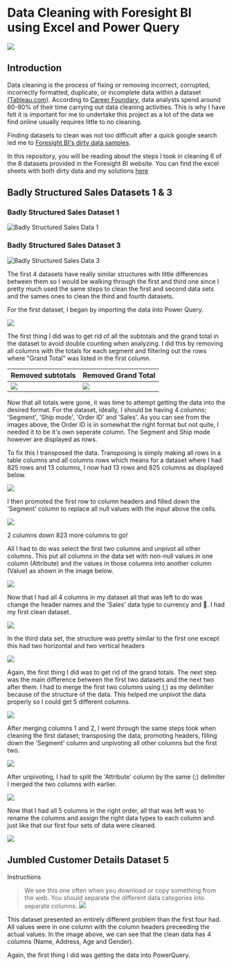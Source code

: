 # Data Cleaning with Foresight BI using Excel and Power Query
![](https://media.licdn.com/dms/image/C5612AQGk33-lWdPSeQ/article-cover_image-shrink_600_2000/0/1618566836381?e=2147483647&v=beta&t=th6TDZaabbk_wlW2lrl0ptqrQ80ABZQhMWf1oUQrxsQ)

## Introduction
Data cleaning is the process of fixing or removing incorrect, corrupted, incorrectly formatted, duplicate, or incomplete data within a dataset [(Tableau.com)](https://www.tableau.com/learn/articles/what-is-data-cleaning). According to [Career Foundary](https://careerfoundry.com/en/blog/data-analytics/what-is-data-cleaning/), data analysts spend around 60-80% of their time carrying out data cleaning activities. This is why I have felt it is important for me to undertake this project as a lot of the data we find online usually requires little to no cleaning.

Finding datasets to clean was not too difficult after a quick google search led me to [Foresight BI's dirty data samples](https://foresightbi.com.ng/microsoft-power-bi/dirty-data-samples-to-practice-on/#). 

In this repository, you will be reading about the steps I took in cleaning 6 of the 8 datasets provided in the Foresight BI website. You can find the excel sheets with both dirty data and my solutions [here](Cleaning_data_project.xlsx)

## Badly Structured Sales Datasets 1 & 3

### Badly Structured Sales Dataset 1

![Badly Structured Sales Data 1](https://foresightbi.com.ng/wp-content/uploads/2020/05/1.jpg)

### Badly Structured Sales Dataset 3

![Badly Structured Sales Data 3](https://foresightbi.com.ng/wp-content/uploads/2020/05/3.jpg)


The first 4 datasets have really similar structures with little differences between them so I would be walking through the first and third one since I pretty much used the same steps to clean the first and second data sets and the sames ones to clean the third and fourth datasets.

For the first dataset, I began by importing the data into Power Query.

![](d1_dirty_data.png)

The first thing I did was to get rid of all the subtotals and the grand total in the dataset to avoid double counting when analyzing. I did this by removing all columns with the totals for each segment and filtering out the rows where "Grand Total" was listed in the first column.

Removed subtotals | Removed Grand Total
------------------|--------------------
![](d1_remove_subtotals.png)|![](d1_remove_grandtotal.png)

Now that all totals were gone, it was time to attempt getting the data into the desired format. For the dataset, ideally, I should be having 4 columns; 'Segment', 'Ship mode', 'Order ID' and 'Sales'. As you can see from the images above, the Order ID is in somewhat the right format but not quite, I needed it to be it's own seperate column. The Segment and Ship mode however are displayed as rows.

To fix this I transposed the data. Transposing is simply making all rows in a table columns and all columns rows which means for a dataset where I had 825 rows and 13 columns, I now had 13 rows and 825 columns as displayed below.

![](d1_transpose.png)

I then promoted the first row to column headers and filled down the 'Segment' column to replace all null values with the input above the cells.

![](d1_filldown_after.png)

2 columns down 823 more columns to go!

All I had to do was select the first two columns and unpivot all other columns. This put all columns in the data set with non-null values in one column (Attribute) and the values in those columns into another column (Value) as shown in the image below.

![](d1_unpivot.png)

Now that I had all 4 columns in my dataset all that was left to do was change the header names and the 'Sales' data type to currency and 🎉. I had my first clean dataset.

![](d1_rename_and_type.png)

In the third data set, the structure was pretty similar to the first one except this had two horizontal and two vertical headers

![](d3_dirty_data.png)

Again, the first thing I did was to get rid of the grand totals. The next step was the main difference between the first two datasets and the next two after them. I had to merge the first two columns using (;) as my delimiter because of the structure of the data. This helped me unpivot the data properly so I could get 5 different columns.

![](d3_merged.png)

After merging columns 1 and 2, I went through the same steps took when cleaning the first dataset; transposing the data, promoting headers, filling down the 'Segment' column and unpivoting all other columns but the first two.

![](d3_unpivoted.png)

After unpivoting, I had to split the 'Attribute' column by the same (;) delimiter I merged the two columns with earlier.

![](d3_split.png)

Now that I had all 5 columns in the right order, all that was left was to rename the columns and assign the right data types to each column and just like that our first four sets of data were cleaned.

![](d3_cleaned.png)

## Jumbled Customer Details Dataset 5 

Instructions 
> We see this one often when you download or copy something from the web. You should separate the different data categories into separate columns.
>![](https://foresightbi.com.ng/wp-content/uploads/2020/05/5.jpg)

This dataset presented an entirely different problem than the first four had. All values were in one column with the column headers preceeding the actual values. In the image above, we can see that the clean data has 4 columns (Name, Address, Age and Gender). 

Again, the first thing I did was getting the data into PowerQuery.




